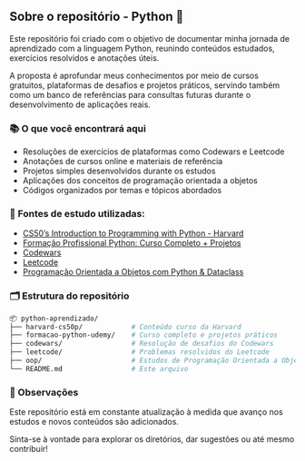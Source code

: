 ## Sobre o repositório - Python 🐍

Este repositório foi criado com o objetivo de documentar minha jornada de aprendizado com a linguagem Python, reunindo conteúdos estudados, exercícios resolvidos e anotações úteis.

A proposta é aprofundar meus conhecimentos por meio de cursos gratuitos, plataformas de desafios e projetos práticos, servindo também como um banco de referências para consultas futuras durante o desenvolvimento de aplicações reais.

### 📚 O que você encontrará aqui

- Resoluções de exercícios de plataformas como Codewars e Leetcode
- Anotações de cursos online e materiais de referência
- Projetos simples desenvolvidos durante os estudos
- Aplicações dos conceitos de programação orientada a objetos
- Códigos organizados por temas e tópicos abordados

### 🚀 Fontes de estudo utilizadas:

- [CS50’s Introduction to Programming with Python - Harvard](https://cs50.harvard.edu/python/2022/)
- [Formação Profissional Python: Curso Completo + Projetos](https://www.udemy.com/course/formacao-python/?couponCode=ST3MT200225A)
- [Codewars](https://www.codewars.com/)
- [Leetcode](https://leetcode.com/)
- [Programação Orientada a Objetos com Python & Dataclass](https://www.youtube.com/watch?v=eqBf1TxN5mQ&ab_channel=ProgramadorPython)

### 🗂️ Estrutura do repositório

```bash
📦 python-aprendizado/
├── harvard-cs50p/            # Conteúdo curso da Harvard
├── formacao-python-udemy/    # Curso completo e projetos práticos
├── codewars/                 # Resolução de desafios do Codewars
├── leetcode/                 # Problemas resolvidos do Leetcode
├── oop/                      # Estudos de Programação Orientada a Objetos
└── README.md                 # Este arquivo
```

### 📌 Observações
Este repositório está em constante atualização à medida que avanço nos estudos e novos conteúdos são adicionados.

Sinta-se à vontade para explorar os diretórios, dar sugestões ou até mesmo contribuir!